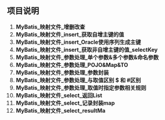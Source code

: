 ## 项目说明

1. **MyBatis_映射文件_增删改查**
2. **MyBatis_映射文件_insert_获取自增主键的值**
3. **MyBatis_映射文件_insert_Oracle使用序列生成主键**
4. **MyBatis_映射文件_insert_获取非自增主键的值_selectKey**
5. **MyBatis_映射文件_参数处理_单个参数&多个参数&命名参数**
6. **MyBatis_映射文件_参数处理_POJO&Map&TO**
7. **MyBatis_映射文件_参数处理_参数封装**
8. **MyBatis_映射文件_参数处理_与取值区别 $ 和 #区别**
9. **MyBatis_映射文件_参数处理_取值时指定参数相关规则**
10. **MyBatis_映射文件_select_返回List**
11. **MyBatis_映射文件_select_记录封装map**
12. **MyBatis_映射文件_select_resultMa**

